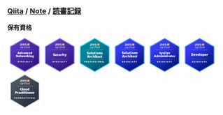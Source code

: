 ### [Qiita](https://qiita.com/tippy) / [Note](https://note.com/tippy3) / [読書記録](https://booklog.jp/users/tippy3)

**保有資格**

<a href="https://www.credly.com/users/tippy/badges?sort=-state_updated_at"><img src="./images/aws-ans.png" width="80px"><img src="./images/aws-scs.png" width="80px"><img src="./images/aws-sap.png" width="80px"><img src="./images/aws-saa.png" width="80px"><img src="./images/aws-soa.png" width="80px"><img src="./images/aws-dva.png" width="80px"><img src="./images/aws-clf.png" width="80px"></a>
